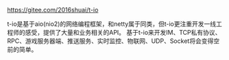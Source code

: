 https://gitee.com/2016shuai/t-io

t-io是基于aio(nio2)的网络编程框架，和netty属于同类，但t-io更注重开发一线工程师的感受，提供了大量和业务相关的API。
基于t-io来开发IM、TCP私有协议、RPC、游戏服务器端、推送服务、实时监控、物联网、UDP、Socket将会变得空前的简单。
